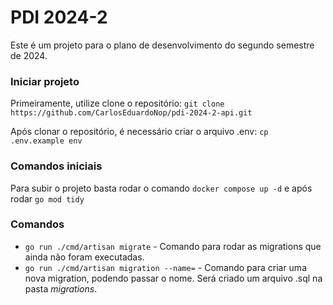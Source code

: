 # PDI 2024-2

Este é um projeto para o plano de desenvolvimento do segundo semestre de 2024.

### Iniciar projeto

Primeiramente, utilize clone o repositório:
`git clone https://github.com/CarlosEduardoNop/pdi-2024-2-api.git`

Após clonar o repositório, é necessário criar o arquivo .env:
`cp .env.example env`

### Comandos iniciais

Para subir o projeto basta rodar o comando `docker compose up -d` e após rodar `go mod tidy`


### Comandos

- `go run ./cmd/artisan migrate` - Comando para rodar as migrations que ainda não foram executadas.
- `go run ./cmd/artisan migration --name=` - Comando para criar uma nova migration, podendo passar o nome. Será criado um arquivo .sql na pasta *migrations*.